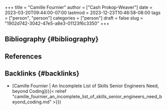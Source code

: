 +++
title = "Camille Fournier"
author = ["Cash Prokop-Weaver"]
date = 2023-03-20T09:44:00-07:00
lastmod = 2023-12-23T10:46:58-08:00
tags = ["person", "person"]
categories = ["person"]
draft = false
slug = "1902d742-3042-47e5-a8e3-01123f6c3350"
+++

## Bibliography {#bibliography}

## References

<style>.csl-entry{text-indent: -1.5em; margin-left: 1.5em;}</style><div class="csl-bib-body">
</div>



## Backlinks {#backlinks}

-   [Camille Fournier | An Incomplete List of Skills Senior Engineers Need, beyond Coding]({{< relref "camille_fournier_an_incomplete_list_of_skills_senior_engineers_need_beyond_coding.md" >}})
